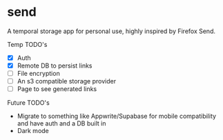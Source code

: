 # send

A temporal storage app for personal use, highly inspired by Firefox Send.

Temp TODO's

- [x] Auth
- [x] Remote DB to persist links
- [ ] File encryption
- [ ] An s3 compatible storage provider
- [ ] Page to see generated links

Future TODO's

- Migrate to something like Appwrite/Supabase for mobile compatibility and have auth and a DB built in
- Dark mode
